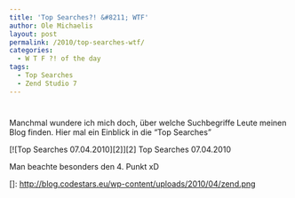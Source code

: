 ```yaml
---
title: 'Top Searches?! &#8211; WTF'
author: Ole Michaelis
layout: post
permalink: /2010/top-searches-wtf/
categories:
  - W T F ?! of the day
tags:
  - Top Searches
  - Zend Studio 7
---
```

# 

Manchmal wundere ich mich doch, über welche Suchbegriffe Leute meinen Blog finden. Hier mal ein Einblick in die “Top Searches”

[![Top Searches 07.04.2010][2]][2]
Top Searches 07.04.2010

Man beachte besonders den 4. Punkt xD

 []: http://blog.codestars.eu/wp-content/uploads/2010/04/zend.png


